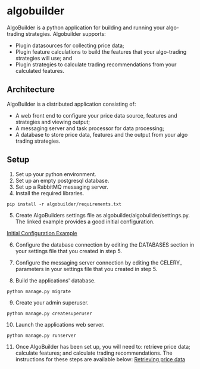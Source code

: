 # algobuilder
AlgoBuilder is a python application for building and running your algo-trading strategies. Algobuilder supports:
* Plugin datasources for collecting price data;
* Plugin feature calculations to build the features that your algo-trading strategies will use; and
* Plugin strategies to calculate trading recommendations from your calculated features.

## Architecture
AlgoBuilder is a distributed application consisting of:
* A web front end to configure your price data source, features and strategies and viewing output;
* A messaging server and task processor for data processing;
* A database to store price data, features and the output from your algo trading strategies.

## Setup
1) Set up your python environment.
2) Set up an empty postgresql database.
3) Set up a RabbitMQ messaging server.   
4) Install the required libraries.

```shell
pip install -r algobuilder/requirements.txt
```

5) Create AlgoBuilders settings file as algobuilder/algobuilder/settings.py. The linked example provides a good initial configuration.

[Initial Configuration Example](README/examples/settings.py)

6) Configure the database connection by editing the DATABASES section in your settings file that you created in step 5.

7) Configure the messaging server connection by editing the CELERY_ parameters in your settings file that you created in step 5.

8) Build the applications' database.

```shell
python manage.py migrate
```

9) Create your admin superuser.
```shell
python manage.py createsuperuser
```

10) Launch the applications web server.
```shell
python manage.py runserver
```

11) Once AlgoBuilder has been set up, you will need to: retrieve price data; calculate features; and calculate trading recommendations. The instructions for these steps are available below:
[Retrieving price data](pricedata/README.md)
